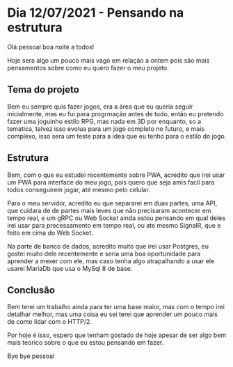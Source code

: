 # Dia 12/07/2021 - Pensando na estrutura

Olá pessoal boa noite a todos!

Hoje sera algo um pouco mais vago em relação a ontem pois são mais pensamentos sobre como eu quero fazer o meu projeto.

## Tema do projeto

Bem eu sempre quis fazer jogos, era a área que eu queria seguir inicialmente, mas eu fui para progrmação antes de tudo, então eu pretendo fazer uma joguinho estilo RPG, mas nada em 3D por enquanto, so a tematica, talvez isso evolua para um jogo completo no futuro, e mais complexo, isso sera um teste para a idea que eu tenho para o estilo do jogo.

## Estrutura

Bem, com o que eu estudei recentemente sobre PWA, acredito que irei usar um PWA para interface do meu jogo, pois quero que seja amis facil para todos conseguirem jogar, até mesmo pelo celular.

Para o meu servidor, acredito eu que separarei em duas partes, uma API, que cuidara de de partes mais leves que não precisaram acontecer em tempo real, e um gRPC ou Web Socket ainda estou pensando em qual deles irei usar para precessamento em tempo real, ou ate mesmo SignalR, que e feito em cima do Web Socket.

Na parte de banco de dados, acredito muito que irei usar Postgres, eu gostei muito dele recentemente e seria uma boa oportunidade para aprender a mexer com ele, mas caso tenha algo atrapalhando a usar ele usarei MariaDb que usa o MySql 8 de base.

## Conclusão

Bem terei um trabalho ainda para ter uma base maior, mas com o tempo irei detalhar melhor, mas uma coisa eu sei terei que aprender um pouco mais de como lidar com o HTTP/2.

Por hoje é isso, espero que tenham gostado de hoje apesar de ser algo bem mais teorico sobre o que eu estou pensando em fazer.

Bye bye pessoal

